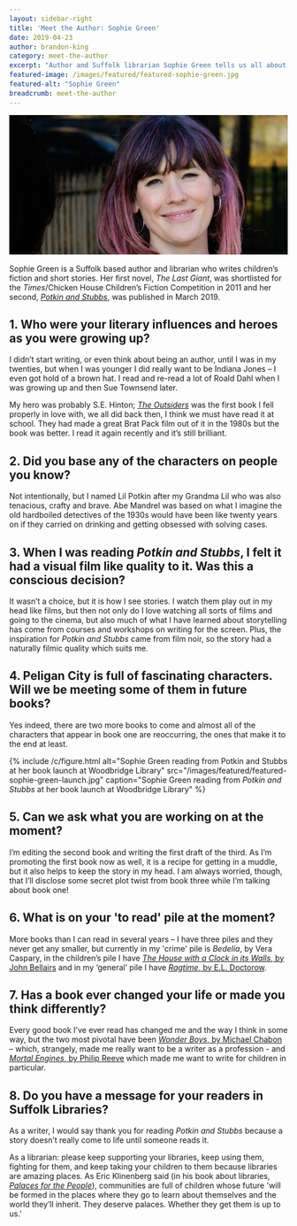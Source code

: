 ```yaml
---
layout: sidebar-right
title: 'Meet the Author: Sophie Green'
date: 2019-04-23
author: brandon-king
category: meet-the-author
excerpt: "Author and Suffolk librarian Sophie Green tells us all about her first children's novel, <cite>Potkin and Stubbs</cite>."
featured-image: /images/featured/featured-sophie-green.jpg
featured-alt: "Sophie Green"
breadcrumb: meet-the-author
---
```


![Sophie Green](/images/featured/featured-sophie-green.jpg)

Sophie Green is a Suffolk based author and librarian who writes children’s fiction and short stories. Her first novel, <cite>The Last Giant</cite>, was shortlisted for the <cite>Times</cite>/Chicken House Children’s Fiction Competition in 2011 and her second, [<cite>Potkin and Stubbs</cite>](https://suffolk.spydus.co.uk/cgi-bin/spydus.exe/ENQ/OPAC/BIBENQ?BRN=2520242), was published in March 2019.

## 1. Who were your literary influences and heroes as you were growing up?

I didn’t start writing, or even think about being an author, until I was in my twenties, but when I was younger I did really want to be Indiana Jones – I even got hold of a brown hat. I read and re-read a lot of Roald Dahl when I was growing up and then Sue Townsend later.

My hero was probably S.E. Hinton; [<cite>The Outsiders</cite>](https://suffolk.spydus.co.uk/cgi-bin/spydus.exe/ENQ/OPAC/BIBENQ?BRN=2006860) was the first book I fell properly in love with, we all did back then, I think we must have read it at school. They had made a great Brat Pack film out of it in the 1980s but the book was better. I read it again recently and it’s still brilliant.

## 2. Did you base any of the characters on people you know?

Not intentionally, but I named Lil Potkin after my Grandma Lil who was also tenacious, crafty and brave. Abe Mandrel was based on what I imagine the old hardboiled detectives of the 1930s would have been like twenty years on if they carried on drinking and getting obsessed with solving cases.

## 3. When I was reading <cite>Potkin and Stubbs</cite>, I felt it had a visual film like quality to it. Was this a conscious decision?

It wasn’t a choice, but it is how I see stories. I watch them play out in my head like films, but then not only do I love watching all sorts of films and going to the cinema, but also much of what I have learned about storytelling has come from courses and workshops on writing for the screen. Plus, the inspiration for <cite>Potkin and Stubbs</cite> came from film noir, so the story had a naturally filmic quality which suits me.

## 4. Peligan City is full of fascinating characters. Will we be meeting some of them in future books?

Yes indeed, there are two more books to come and almost all of the characters that appear in book one are reoccurring, the ones that make it to the end at least.

{% include /c/figure.html alt="Sophie Green reading from Potkin and Stubbs at her book launch at Woodbridge Library" src="/images/featured/featured-sophie-green-launch.jpg" caption="Sophie Green reading from <cite>Potkin and Stubbs</cite> at her book launch at Woodbridge Library" %}

## 5. Can we ask what you are working on at the moment?

I’m editing the second book and writing the first draft of the third. As I’m promoting the first book now as well, it is a recipe for getting in a muddle, but it also helps to keep the story in my head. I am always worried, though, that I’ll disclose some secret plot twist from book three while I’m talking about book one!

## 6. What is on your 'to read' pile at the moment?

More books than I can read in several years – I have three piles and they never get any smaller, but currently in my 'crime' pile is <cite>Bedelia</cite>,  by Vera Caspary, in the children’s pile I have [<cite>The House with a Clock in its Walls</cite>, by John Bellairs](https://suffolk.spydus.co.uk/cgi-bin/spydus.exe/ENQ/OPAC/BIBENQ?BRN=2487165) and in my ‘general’ pile I have [<cite>Ragtime</cite>, by E.L. Doctorow](https://suffolk.spydus.co.uk/cgi-bin/spydus.exe/ENQ/OPAC/BIBENQ?BRN=52769).

## 7. Has a book ever changed your life or made you think differently?

Every good book I’ve ever read has changed me and the way I think in some way, but the two most pivotal have been [<cite>Wonder Boys</cite>, by Michael Chabon](https://suffolk.spydus.co.uk/cgi-bin/spydus.exe/ENQ/OPAC/BIBENQ?BRN=431076) – which, strangely, made me really want to be a writer as a profession - and [<cite>Mortal Engines</cite>, by Philip Reeve](https://suffolk.spydus.co.uk/cgi-bin/spydus.exe/ENQ/OPAC/BIBENQ?BRN=2391272) which made me want to write for children in particular.

## 8. Do you have a message for your readers in Suffolk Libraries?

As a writer, I would say thank you for reading <cite>Potkin and Stubbs</cite> because a story doesn’t really come to life until someone reads it.

As a librarian: please keep supporting your libraries, keep using them, fighting for them, and keep taking your children to them because libraries are amazing places. As Eric Klinenberg said (in his book about libraries, [<cite>Palaces for the People</cite>](https://suffolk.spydus.co.uk/cgi-bin/spydus.exe/ENQ/OPAC/BIBENQ?BRN=2425306)), communities are full of children whose future 'will be formed in the places where they go to learn about themselves and the world they’ll inherit. They deserve palaces. Whether they get them is up to us.'
